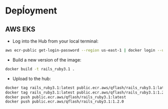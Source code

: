# Depĺoyment

## AWS EKS

* Log into the Hub from your local terminal:

```bash
aws ecr-public get-login-password --region us-east-1 | docker login --username AWS --password-stdin public.ecr.aws
```

* Build a new version of the image:

```bash
docker build -t rails_ruby3.1 .
```

* Upload to the hub:

```bash
docker tag rails_ruby3.1:latest public.ecr.aws/qflash/rails_ruby3.1:latest
docker tag rails_ruby3.1:latest public.ecr.aws/qflash/rails_ruby3.1:1.2.0
docker push public.ecr.aws/qflash/rails_ruby3.1:latest
docker push public.ecr.aws/qflash/rails_ruby3.1:1.2.0
```
